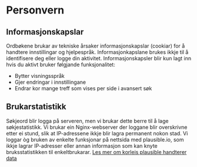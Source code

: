 # Personvern
## Informasjonskapslar
Ordbøkene brukar av tekniske årsaker informasjonskapslar (cookiar) for å handtere innstillingar og hjelpespråk. Informasjonkapslane brukes ikkje til å identifisere deg eller logge din aktivitet. Informasjonskapsler blir kun lagt inn hvis du aktivt bruker følgjande funksjonalitet:
- Bytter visningsspråk
- Gjer endringar i innstillingane
- Endrar kor mange treff som vises per side i avansert søk

## Brukarstatistikk
Søkjeord blir logga på serveren, men vi brukar dette berre til å lage søkjestatistikk. Vi brukar ein Nginx-webserver der loggane blir overskrivne etter ei stund, slik at IP-adressene ikkje blir lagra permanent nokon stad. Vi loggar òg bruken av enkelte funksjonar på nettsida med plausible.io, som ikkje lagrar IP-adresser eller annan informasjon som kan knyte bruksstatistikken til enkeltbrukarar. [Les mer om korleis plausible handterer data](https://plausible.io/data-policy)
